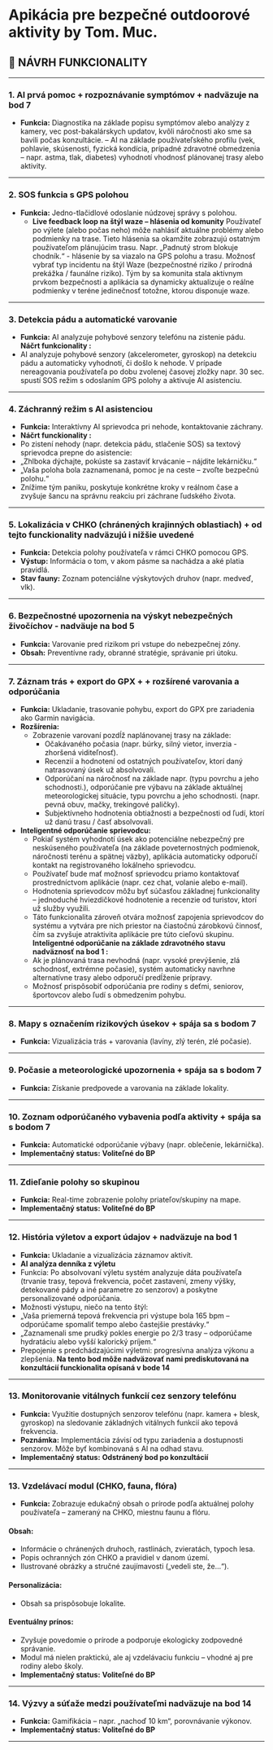 
# Apikácia pre bezpečné outdoorové aktivity by Tom. Muc.

## 📌 NÁVRH FUNKCIONALITY  

---

### 1. AI prvá pomoc + rozpoznávanie symptómov + nadväzuje na bod 7
- **Funkcia:** Diagnostika na základe popisu symptómov alebo analýzy z kamery, vec post-bakalárskych updatov, kvôli náročnosti ako sme sa bavili počas konzultácie.
– AI na základe používateľského profilu (vek, pohlavie, skúsenosti, fyzická kondícia, prípadné zdravotné obmedzenia – napr. astma, tlak, diabetes)  vyhodnotí vhodnosť plánovanej trasy alebo aktivity.
---

### 2. SOS funkcia s GPS polohou
- **Funkcia:** Jedno-tlačidlové odoslanie núdzovej správy s polohou.
    - **Live feedback loop na štýl waze – hlásenia od komunity**
    Používateľ po výlete (alebo počas neho) môže nahlásiť aktuálne problémy alebo podmienky na trase. Tieto hlásenia sa okamžite zobrazujú ostatným používateľom plánujúcim trasu.
    Napr. „Padnutý strom blokuje chodník.“ - hlásenie by sa viazalo na GPS polohu a trasu.
    Možnosť vybrať typ incidentu na štýl Waze (bezpečnostné riziko / prírodná prekážka / faunálne riziko).
    Tým by sa komunita stala aktívnym prvkom bezpečnosti a aplikácia sa dynamicky aktualizuje o reálne podmienky v teréne jedinečnosť totožne, ktorou disponuje waze.
---    

### 3. Detekcia pádu a automatické varovanie
- **Funkcia:** AI analyzuje pohybové senzory telefónu na zistenie pádu.
**Náčrt funkcionality :**
- AI analyzuje pohybové senzory (akcelerometer, gyroskop) na detekciu pádu a automaticky vyhodnotí, či došlo k nehode. V prípade nereagovania používateľa po dobu zvolenej časovej zložky napr. 30 sec. spustí SOS režim s odoslaním GPS polohy a aktivuje AI asistenciu.
---

### 4. Záchranný režim s AI asistenciou
- **Funkcia:** Interaktívny AI sprievodca pri nehode, kontaktovanie záchrany.
- **Náčrt funckionality :**
- Po zistení nehody (napr. detekcia pádu, stlačenie SOS) sa textový sprievodca prepne do asistencie:
- „Zhlboka dýchajte, pokúste sa zastaviť krvácanie – nájdite lekárničku.“
- „Vaša poloha bola zaznamenaná, pomoc je na ceste – zvoľte bezpečnú polohu.“
- Znížime tým paniku, poskytuje konkrétne kroky v reálnom čase a zvyšuje šancu na správnu reakciu pri záchrane ľudského života.
---

### 5. Lokalizácia v CHKO (chránených krajinných oblastiach) + od tejto funckionality nadväzujú i nižšie uvedené 
- **Funkcia:** Detekcia polohy používateľa v rámci CHKO pomocou GPS.
- **Výstup:** Informácia o tom, v akom pásme sa nachádza a aké platia pravidlá.
- **Stav fauny:** Zoznam potenciálne výskytových druhov (napr. medveď, vlk).
---

### 6. Bezpečnostné upozornenia na výskyt nebezpečných živočíchov - nadväuje na bod 5
- **Funkcia:** Varovanie pred rizikom pri vstupe do nebezpečnej zóny.
- **Obsah:** Preventívne rady, obranné stratégie, správanie pri útoku.
---

### 7. Záznam trás + export do GPX + + rozšírené varovania a odporúčania
- **Funkcia:** Ukladanie, trasovanie pohybu, export do GPX pre zariadenia ako Garmin navigácia.
- **Rozšírenia:**
  - Zobrazenie varovaní pozdĺž naplánovanej trasy na základe:
    - Očakávaného počasia (napr. búrky, silný vietor, inverzia - zhoršená viditeľnosť).
    - Recenzií a hodnotení od ostatných používateľov, ktorí daný natrasovaný úsek už absolvovali.
    - Odporúčaní na náročnosť na základe napr. (typu povrchu a jeho schodnosti.), odporúčanie pre výbavu na základe aktuálnej       meteorologickej situácie, typu povrchu a jeho schodnosti. (napr. pevná obuv, mačky, trekingové paličky).
    - Subjektívneho hodnotenia obtiažnosti a bezpečnosti od ľudí, ktorí už danú trasu / časť absolvovali.
- **Inteligentné odporúčanie sprievodcu:** 
    - Pokiaľ systém vyhodnotí úsek ako potenciálne nebezpečný pre neskúseného používateľa (na základe poveternostných podmienok, náročnosti terénu a spätnej väzby), aplikácia automaticky odporučí kontakt na registrovaného lokálneho sprievodcu.
    - Používateľ bude mať možnosť sprievodcu priamo kontaktovať prostredníctvom aplikácie (napr. cez chat, volanie alebo e-mail).
    - Hodnotenia sprievodcov môžu byť súčasťou základnej funkcionality – jednoduché hviezdičkové hodnotenie a recenzie od turistov, ktorí už služby využili.
    - Táto funkcionalita zároveň otvára možnosť zapojenia sprievodcov do systému a vytvára pre nich priestor na čiastočnú zárobkovú činnosť, čím sa zvyšuje atraktivita aplikácie pre túto cieľovú skupinu.
**Inteligentné odporúčanie na základe zdravotného stavu nadväznosť na bod 1 :** 
    - Ak je plánovaná trasa nevhodná (napr. vysoké prevýšenie, zlá schodnosť, extrémne počasie), systém automaticky navrhne alternatívne trasy alebo odporučí predĺženie prípravy.
    - Možnosť prispôsobiť odporúčania pre rodiny s deťmi, seniorov, športovcov alebo ľudí s obmedzením pohybu.

---    

### 8. Mapy s označením rizikových úsekov + spája sa s bodom 7
- **Funkcia:** Vizualizácia trás + varovania (lavíny, zlý terén, zlé počasie).
---

### 9. Počasie a meteorologické upozornenia + spája sa s bodom 7
- **Funkcia:** Získanie predpovede a varovania na základe lokality.
---

### 10. Zoznam odporúčaného vybavenia podľa aktivity + spája sa s bodom 7
- **Funkcia:** Automatické odporúčanie výbavy (napr. oblečenie, lekárnička).
- **Implementačný status:** **Voliteľné do BP**
---

### 11. Zdieľanie polohy so skupinou 
- **Funkcia:** Real-time zobrazenie polohy priateľov/skupiny na mape.
- **Implementačný status:** **Voliteľné do BP**
---

### 12. História výletov a export údajov + nadväzuje na bod 1 
- **Funkcia:** Ukladanie a vizualizácia záznamov aktivít.
- **AI analýza denníka z výletu**
- Funkcia: Po absolvovaní výletu systém analyzuje dáta používateľa (trvanie trasy, tepová frekvencia, počet zastavení, zmeny výšky, detekované pády a iné parametre zo senzorov) a poskytne personalizované odporúčania.
- Možnosti výstupu, niečo na tento štýl:
- „Vaša priemerná tepová frekvencia pri výstupe bola 165 bpm – odporúčame spomaliť tempo alebo častejšie prestávky.“
- „Zaznamenali sme prudký pokles energie po 2/3 trasy – odporúčame hydratáciu alebo vyšší kalorický príjem.“
- Prepojenie s predchádzajúcimi výletmi: progresívna analýza výkonu a zlepšenia.
**Na tento bod môže nadväzovať nami prediskutovaná na konzultácií funckionalita opísaná v bode 14**
---

### 13. Monitorovanie vitálnych funkcií cez senzory telefónu
- **Funkcia:** Využitie dostupných senzorov telefónu (napr. kamera + blesk, gyroskop) na sledovanie základných vitálnych funkcií ako tepová frekvencia.
- **Poznámka:** Implementácia závisí od typu zariadenia a dostupnosti senzorov. Môže byť kombinovaná s AI na odhad stavu.
- **Implementačný status:** **Odstránený bod po konzultácií**
---

### 13. Vzdelávací modul (CHKO, fauna, flóra)
- **Funkcia:** Zobrazuje edukačný obsah o prírode podľa aktuálnej polohy používateľa – zameraný na CHKO, miestnu faunu a flóru.
#### Obsah:
- Informácie o chránených druhoch, rastlinách, zvieratách, typoch lesa.
- Popis ochranných zón CHKO a pravidiel v danom území.
- Ilustrované obrázky a stručné zaujímavosti („vedeli ste, že...“).
#### Personalizácia:
- Obsah sa prispôsobuje lokalite.
#### Eventuálny prínos:
- Zvyšuje povedomie o prírode a podporuje ekologicky zodpovedné správanie.
- Modul má nielen praktickú, ale aj vzdelávaciu funkciu – vhodné aj pre rodiny alebo školy.
- **Implementačný status:** **Voliteľné do BP**
---

### 14. Výzvy a súťaže medzi používateľmi nadväzuje na bod 14
- **Funkcia:** Gamifikácia – napr. „nachoď 10 km“, porovnávanie výkonov.
- **Implementačný status:** **Voliteľné do BP**

---



